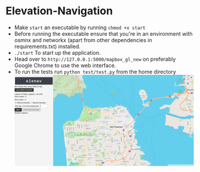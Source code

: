# Elevation-Navigation

- Make `start` an executable by running `chmod +x start`
- Before running the executable ensure that you're in an environment with osmnx and networkx (apart from other dependencies in requirements.txt) installed. 
- ```./start``` To start up the application. 
- Head over to `http://127.0.0.1:5000/mapbox_gl_new` on preferably Google Chrome to use the web interface. 
- To run the tests run `python test/test.py` from the home directory
![alt text](home.png)
